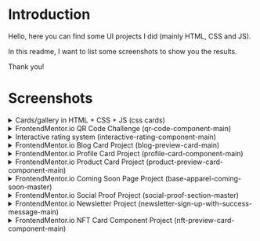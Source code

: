 # Introduction
Hello, here you can find some UI projects I did (mainly HTML, CSS and JS).

In this readme, I want to list some screenshots to show you the results.

Thank you!

# Screenshots
<details>
  <summary>Cards/gallery in HTML + CSS + JS (css cards)</summary>

https://github.com/txnello/css-prjs/assets/49204166/8b70fca3-e096-46f5-bacf-3cef02385c86


</details>

<details>
  <summary>FrontendMentor.io QR Code Challenge (qr-code-component-main)</summary>
  <img src="https://i.imgur.com/FsAQA8S.jpg">
</details>

<details>
  <summary>Interactive rating system (interactive-rating-component-main)</summary>
  

https://github.com/txnello/css-prjs/assets/49204166/d5312e8d-d375-440a-a269-7c42b09fa072


</details>

<details>
  <summary>FrontendMentor.io Blog Card Project (blog-preview-card-main)</summary>
  <img src="https://i.imgur.com/jfZad8R.png">
</details>

<details>
  <summary>FrontendMentor.io Profile Card Project (profile-card-component-main)</summary>
  <img src="https://i.imgur.com/eToPUw2.png">
</details>

<details>
  <summary>FrontendMentor.io Product Card Project (product-preview-card-component-main)</summary>
  <img src="https://i.imgur.com/KX9vO4T.png">
  <img src="https://i.imgur.com/Ypz2cyz.png">
</details>

<details>
  <summary>FrontendMentor.io Coming Soon Page Project (base-apparel-coming-soon-master)</summary>
  <img src="https://i.imgur.com/okOZ6Qf.png">
  <img src="https://i.imgur.com/n7KYW30.png">
</details>

<details>
  <summary>FrontendMentor.io Social Proof Project (social-proof-section-master)</summary>
  <img src="https://i.imgur.com/BmAouY1.png">
  <img src="https://i.imgur.com/wzx4KwA.png">
  <img src="https://i.imgur.com/Uk62qwp.png">
</details>

<details>
  <summary>FrontendMentor.io Newsletter Project (newsletter-sign-up-with-success-message-main)</summary>
  <img src="https://i.imgur.com/J0eV7ec.png">
  <img src="https://i.imgur.com/X1aj8SM.png">
  <img src="https://i.imgur.com/Zcqh6D2.png">
</details>

<details>
  <summary>FrontendMentor.io NFT Card Component Project (nft-preview-card-component-main)</summary>
  <img src="https://i.imgur.com/rW19UNp.png">
  <img src="https://i.imgur.com/Kz8DZad.png">
</details>
